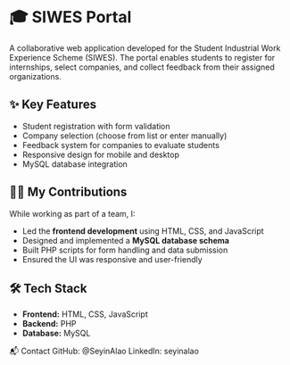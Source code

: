# 🎓 SIWES Portal

A collaborative web application developed for the Student Industrial Work Experience Scheme (SIWES). The portal enables students to register for internships, select companies, and collect feedback from their assigned organizations.

## ✨ Key Features

- Student registration with form validation
- Company selection (choose from list or enter manually)
- Feedback system for companies to evaluate students
- Responsive design for mobile and desktop
- MySQL database integration

## 👨‍💻 My Contributions

While working as part of a team, I:

- Led the **frontend development** using HTML, CSS, and JavaScript
- Designed and implemented a **MySQL database schema**
- Built PHP scripts for form handling and data submission
- Ensured the UI was responsive and user-friendly

## 🛠️ Tech Stack

- **Frontend:** HTML, CSS, JavaScript
- **Backend:** PHP
- **Database:** MySQL

📬 Contact
GitHub: @SeyinAlao
LinkedIn: seyinalao

